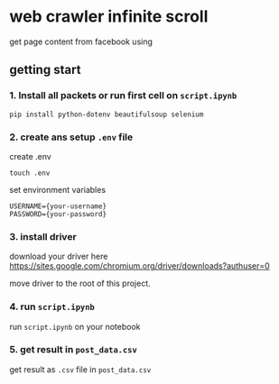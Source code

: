 # web crawler infinite scroll

get page content from facebook using

## getting start

### 1. Install all packets or run first cell on `script.ipynb`

```
pip install python-dotenv beautifulsoup selenium
```

### 2. create ans setup `.env` file

create .env

```
touch .env
```

set environment variables

```
USERNAME={your-username}
PASSWORD={your-password}
```

### 3. install driver

download your driver here https://sites.google.com/chromium.org/driver/downloads?authuser=0

move driver to the root of this project.

### 4. run `script.ipynb`

run `script.ipynb` on your notebook

### 5. get result in `post_data.csv`

get result as `.csv` file in `post_data.csv`
